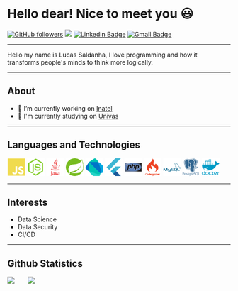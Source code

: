# Hello dear! Nice to meet you 😃

[![GitHub followers](https://img.shields.io/github/followers/BlazeF35?style=social)](https://github.com/BlazeF35?tab=followers)
![](https://komarev.com/ghpvc/?username=BlazeF35&color=006bed)
[![Linkedin Badge](https://img.shields.io/badge/-Lucas%20Saldanha-006bed?style=flat-square&logo=Linkedin&logoColor=white&link=https://https://www.linkedin.com/in/lucas-saldanha/)](https://www.linkedin.com/in/lucas-saldanha/) 
[![Gmail Badge](https://img.shields.io/badge/-lucassaldanha357@gmail.com-006bed?style=flat-square&logo=Gmail&logoColor=white&link=mailto:lucassaldanha357@gmail.com)](mailto:lucassaldanha357@gmail.com)

---------------------------------------------------------------------------------------------------------------------------------------------------------------------------------

Hello my name is Lucas Saldanha, I love programming and how it transforms people's minds to think more logically.

---------------------------------------------------------------------------------------------------------------------------------------------------------------------------------

## About

- 🎤 I’m currently working on  [Inatel](https://inatel.br/home/)
- 🏢 I'm currently studying on [Univas](https://www.univas.edu.br/index_univas_1.asp)

---------------------------------------------------------------------------------------------------------------------------------------------------------------------------------

## Languages and Technologies
<p align="left">
  <img src="https://github.com/devicons/devicon/blob/master/icons/javascript/javascript-plain.svg" alt="javascript" width="40" height="40"/>
  <img src="https://github.com/devicons/devicon/blob/master/icons/nodejs/nodejs-plain.svg" alt="nodejs" width="40" height="40"/>
  <img src="https://github.com/devicons/devicon/blob/master/icons/java/java-plain-wordmark.svg" alt="java" width="40" height="40"/>
  <img src="https://github.com/devicons/devicon/blob/master/icons/spring/spring-original.svg" alt="spring" width="40" height="40"/>
  <img src="https://github.com/devicons/devicon/blob/master/icons/dart/dart-original.svg" alt="dart" width="40" height="40" />
  <img src="https://github.com/devicons/devicon/blob/master/icons/flutter/flutter-original.svg" alt="flutter" width="40" height="40" />
  <img src="https://github.com/devicons/devicon/blob/master/icons/php/php-original.svg" alt="php" width="40" height="40" />
  <img src="https://github.com/devicons/devicon/blob/master/icons/codeigniter/codeigniter-plain-wordmark.svg" alt="codeigniter" width="40" height="40" />
  <img src="https://github.com/devicons/devicon/blob/master/icons/mysql/mysql-plain-wordmark.svg" alt="mysql" width="40" height="40"/>
  <img src="https://github.com/devicons/devicon/blob/master/icons/postgresql/postgresql-plain-wordmark.svg" alt="postgresql" width="40" height="40"/>
  <img src="https://github.com/devicons/devicon/blob/master/icons/docker/docker-plain-wordmark.svg" alt="docker" width="40" height="40"/>
</p>

---------------------------------------------------------------------------------------------------------------------------------------------------------------------------------

## Interests
- Data Science
- Data Security
- CI/CD

---------------------------------------------------------------------------------------------------------------------------------------------------------------------------------

## Github Statistics

<p>
  <img height="165" src="https://github-readme-stats.vercel.app/api?username=BlazeF35&show_icons=true&theme=great-gatsby">ㅤㅤ 
  <img src="https://github-readme-stats.vercel.app/api/top-langs/?username=BlazeF35&layout=compact&langs_count=6&theme=great-gatsby">
</p>
